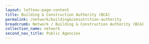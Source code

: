 ```yaml
---
layout: leftnav-page-content
title: Building & Construction Authority (BCA)
permalink: /network/building&consutrction-authority
breadcrumb: Network / Building & Construction Authority (BCA)
collection_name: network
second_nav_title: Public Agencies
---
```

